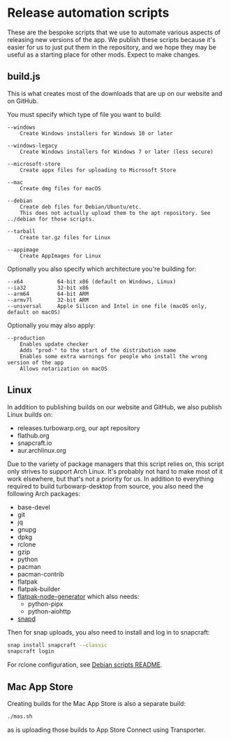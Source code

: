 # Release automation scripts

These are the bespoke scripts that we use to automate various aspects of releasing new versions of the app.  We publish these scripts because it's easier for us to just put them in the repository, and we hope they may be useful as a starting place for other mods. Expect to make changes.

## build.js

This is what creates most of the downloads that are up on our website and on GitHub.

You must specify which type of file you want to build:

```
--windows
    Create Windows installers for Windows 10 or later

--windows-legacy
    Create Windows installers for Windows 7 or later (less secure)

--microsoft-store
    Create appx files for uploading to Microsoft Store

--mac
    Create dmg files for macOS

--debian
    Create deb files for Debian/Ubuntu/etc.
    This does not actually upload them to the apt repository. See ../debian for those scripts.

--tarball
    Create tar.gz files for Linux

--appimage
    Create AppImages for Linux
```

Optionally you also specify which architecture you're building for:

```
--x64           64-bit x86 (default on Windows, Linux)
--ia32          32-bit x86
--arm64         64-bit ARM
--armv7l        32-bit ARM
--universal     Apple Silicon and Intel in one file (macOS only, default on macOS)
```

Optionally you may also apply:

```
--production
    Enables update checker
    Adds "prod-" to the start of the distribution name
    Enables some extra warnings for people who install the wrong version of the app
    Allows notarization on macOS
```

## Linux

In addition to publishing builds on our website and GitHub, we also publish Linux builds on:

 - releases.turbowarp.org, our apt repository
 - flathub.org
 - snapcraft.io
 - aur.archlinux.org

Due to the variety of package managers that this script relies on, this script only strives to support Arch Linux. It's probably not hard to make most of it work elsewhere, but that's not a priority for us. In addition to everything required to build turbowarp-desktop from source, you also need the following Arch packages:

 - base-devel
 - git
 - jq
 - gnupg
 - dpkg
 - rclone
 - gzip
 - python
 - pacman
 - pacman-contrib
 - flatpak
 - flatpak-builder
 - [flatpak-node-generator](https://github.com/flatpak/flatpak-builder-tools/tree/master/node) which also needs:
   - python-pipx
   - python-aiohttp
 - [snapd](https://aur.archlinux.org/packages/snapd)

Then for snap uploads, you also need to install and log in to snapcraft:

```bash
snap install snapcraft --classic
snapcraft login
```

For rclone configuration, see [Debian scripts README](../debian/README.md).

## Mac App Store

Creating builds for the Mac App Store is also a separate build:

```bash
./mas.sh
```

as is uploading those builds to App Store Connect using Transporter.
